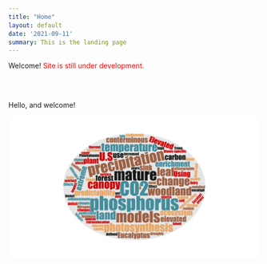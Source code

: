 ```yaml
---
title: "Home"
layout: default
date: '2021-09-11'
summary: This is the landing page
---
```


Welcome! <span style="color:red"> Site is still under development. </span>

<br />
<br />

Hello, and welcome! 

<img src="assets/images/keyword_cloud.png" width="800">

